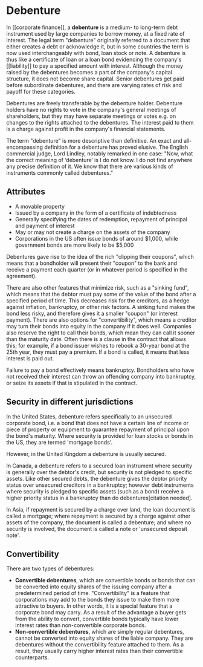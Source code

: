 # Debenture

In [[corporate finance]], a **debenture** is a medium- to long-term debt instrument used by large companies to borrow money, at a fixed rate of interest. The legal term "debenture" originally referred to a document that either creates a debt or acknowledge it, but in some countries the term is now used interchangeably with bond, loan stock or note. A debenture is thus like a certificate of loan or a loan bond evidencing the company's [[liability]] to pay a specified amount with interest. Although the money raised by the debentures becomes a part of the company's capital structure, it does not become share capital. Senior debentures get paid before subordinate debentures, and there are varying rates of risk and payoff for these categories.

Debentures are freely transferable by the debenture holder. Debenture holders have no rights to vote in the company's general meetings of shareholders, but they may have separate meetings or votes e.g. on changes to the rights attached to the debentures. The interest paid to them is a charge against profit in the company's financial statements.

The term "debenture" is more descriptive than definitive. An exact and all-encompassing definition for a debenture has proved elusive. The English commercial judge, Lord Lindley, notably remarked in one case: "Now, what the correct meaning of ‘debenture’ is I do not know. I do not find anywhere any precise definition of it. We know that there are various kinds of instruments commonly called debentures."

## Attributes
- A movable property
- Issued by a company in the form of a certificate of indebtedness
- Generally specifying the dates of redemption, repayment of principal and payment of interest
- May or may not create a charge on the assets of the company
- Corporations in the US often issue bonds of around $1,000, while government bonds are more likely to be $5,000

Debentures gave rise to the idea of the rich "clipping their coupons", which means that a bondholder will present their "coupon" to the bank and receive a payment each quarter (or in whatever period is specified in the agreement).

There are also other features that minimize risk, such as a "sinking fund", which means that the debtor must pay some of the value of the bond after a specified period of time. This decreases risk for the creditors, as a hedge against inflation, bankruptcy, or other risk factors. A sinking fund makes the bond less risky, and therefore gives it a smaller "coupon" (or interest payment). There are also options for "convertibility", which means a creditor may turn their bonds into equity in the company if it does well. Companies also reserve the right to call their bonds, which mean they can call it sooner than the maturity date. Often there is a clause in the contract that allows this; for example, if a bond issuer wishes to rebook a 30-year bond at the 25th year, they must pay a premium. If a bond is called, it means that less interest is paid out.

Failure to pay a bond effectively means bankruptcy. Bondholders who have not received their interest can throw an offending company into bankruptcy, or seize its assets if that is stipulated in the contract.

## Security in different jurisdictions
In the United States, debenture refers specifically to an unsecured corporate bond, i.e. a bond that does not have a certain line of income or piece of property or equipment to guarantee repayment of principal upon the bond's maturity. Where security is provided for loan stocks or bonds in the US, they are termed 'mortgage bonds'.

However, in the United Kingdom a debenture is usually secured.

In Canada, a debenture refers to a secured loan instrument where security is generally over the debtor's credit, but security is not pledged to specific assets. Like other secured debts, the debenture gives the debtor priority status over unsecured creditors in a bankruptcy; however debt instruments where security is pledged to specific assets (such as a bond) receive a higher priority status in a bankruptcy than do debentures[citation needed].

In Asia, if repayment is secured by a charge over land, the loan document is called a mortgage; where repayment is secured by a charge against other assets of the company, the document is called a debenture; and where no security is involved, the document is called a note or 'unsecured deposit note'.

## Convertibility
There are two types of debentures:
- **Convertible debentures**, which are convertible bonds or bonds that can be converted into equity shares of the issuing company after a predetermined period of time. "Convertibility" is a feature that corporations may add to the bonds they issue to make them more attractive to buyers. In other words, it is a special feature that a corporate bond may carry. As a result of the advantage a buyer gets from the ability to convert, convertible bonds typically have lower interest rates than non-convertible corporate bonds.
- **Non-convertible debentures**, which are simply regular debentures, cannot be converted into equity shares of the liable company. They are debentures without the convertibility feature attached to them. As a result, they usually carry higher interest rates than their convertible counterparts.